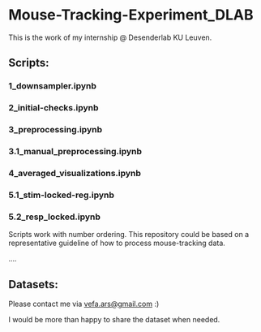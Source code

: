 # Mouse-Tracking-Experiment_DLAB
This is the work of my internship @ Desenderlab KU Leuven.
## Scripts:
### 1_downsampler.ipynb

### 2_initial-checks.ipynb

### 3_preprocessing.ipynb
### 3.1_manual_preprocessing.ipynb

### 4_averaged_visualizations.ipynb

### 5.1_stim-locked-reg.ipynb

### 5.2_resp_locked.ipynb

Scripts work with number ordering.
This repository could be based on a representative guideline of how to process mouse-tracking data.

....

## Datasets:

Please contact me via vefa.ars@gmail.com :)

I would be more than happy to share the dataset when needed.


